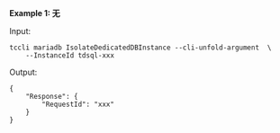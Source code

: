 **Example 1: 无**



Input: 

```
tccli mariadb IsolateDedicatedDBInstance --cli-unfold-argument  \
    --InstanceId tdsql-xxx
```

Output: 
```
{
    "Response": {
        "RequestId": "xxx"
    }
}
```

